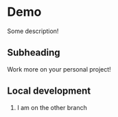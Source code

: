 # Demo

Some description!

## Subheading
Work more on your personal project!

## Local development

1. I am on the other branch